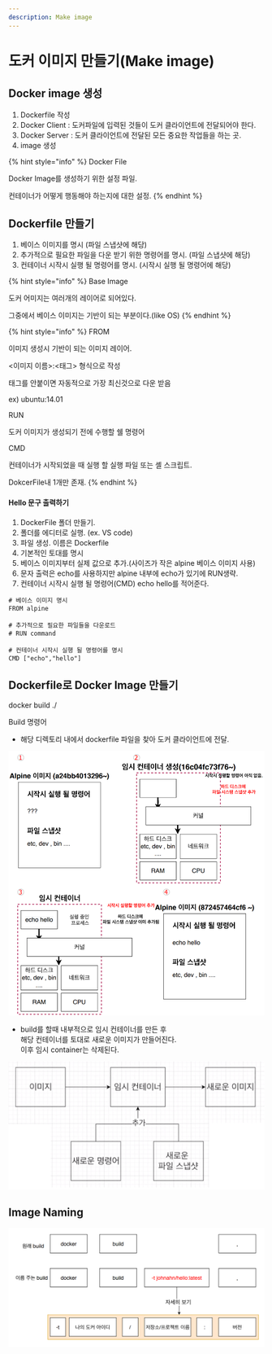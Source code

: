 ```yaml
---
description: Make image
---
```


# 도커 이미지 만들기(Make image)



## Docker image 생성

1. Dockerfile 작성
2. Docker Client : 도커파일에 입력된 것들이 도커 클라이언트에 전달되어야 한다.  &#x20;
3. Docker Server : 도커 클라이언트에 전달된 모든 중요한 작업들을 하는 곳.   &#x20;
4. image 생성

{% hint style="info" %}
Docker File

Docker Image를 생성하기 위한 설정 파일.

컨테이너가 어떻게 행동해야 하는지에 대한 설정.
{% endhint %}

## Dockerfile 만들기

1. 베이스 이미지를 명시 (파일 스냅샷에 해당)
2. 추가적으로 필요한 파일을 다운 받기 위한 명령어를 명시. (파일 스냅샷에 해당)
3. 컨테이너 시작시 실행 될 명령어를 명시. (시작시 실행 될 명령어에 해당)

{% hint style="info" %}
Base Image

도커 어미지는 여러개의 레이어로 되어있다.

그중에서 베이스 이미지는 기반이 되는 부분이다.(like OS)
{% endhint %}



{% hint style="info" %}
FROM

이미지 생성시 기반이 되는 이미지 레이어.

<이미지 이름>:<태그> 형식으로 작성

태그를  안붙이면 자동적으로 가장 최신것으로 다운 받음

ex) ubuntu:14.01



RUN

도커 이미지가 생성되기 전에 수행할 쉘 명령어



CMD

컨테이너가 시작되었을 때 실행 할 실행 파일 또는 셸 스크립트.

DokcerFile내 1개만 존재.&#x20;
{% endhint %}

#### Hello 문구 출력하기

1. DockerFile 폴더 만들기.
2. 폴더를 에디터로 실행. (ex. VS code)
3. 파일 생성. 이름은 Dockerfile
4. 기본적인 토대를 명시
5. 베이스 이미지부터 실제 값으로 추가.(사이즈가 작은 alpine 베이스 이미지 사용)
6. 문자 출력은 echo를 사용하지만 alpine 내부에 echo가 있기에 RUN생략.
7. 컨테이너 시작시 실행 될 명령어(CMD) echo hello를 적어준다.

```
# 베이스 이미지 명시
FROM alpine

# 추가적으로 필요한 파일들을 다운로드
# RUN command

# 컨테이너 시작시 실행 될 명령어를 명시
CMD ["echo","hello"]
```



## Dockerfile로 Docker Image 만들기

docker build ./

Build 명령어

* 해당 디렉토리 내에서 dockerfile 파일을 찾아 도커 클라이언트에 전달.

![Build 내부 과정](<../.gitbook/assets/image (24) (1) (1) (1) (1).png>)

* build를 할때 내부적으로 임시 컨테이너를 만든 후\
  &#x20;해당 컨테이너를 토대로 새로운 이미지가 만들어진다.\
  이후 임시 container는 삭제된다.

![](<../.gitbook/assets/image (16) (1) (1) (1) (1).png>)

## Image Naming

![](<../.gitbook/assets/image (27) (1) (1) (1).png>)

